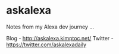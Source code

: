 # askalexa

Notes from my Alexa dev journey ...

Blog - http://askalexa.kimptoc.net/
Twitter - https://twitter.com/askalexadaily


